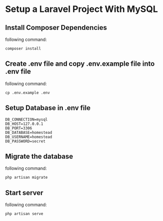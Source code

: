 # Setup a Laravel Project With MySQL
## Install Composer Dependencies
following command: 

    composer install
    
##  Create .env file and copy .env.example file into .env file 
following command:    
    
    cp .env.example .env
    
## Setup Database in .env file 

    DB_CONNECTION=mysql
    DB_HOST=127.0.0.1
    DB_PORT=3306
    DB_DATABASE=homestead
    DB_USERNAME=homestead
    DB_PASSWORD=secret
   
## Migrate the database
following command:    
    
    php artisan migrate
    
## Start server 
following command:    
    
    php artisan serve
    

